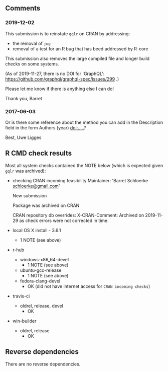 
## Comments

### 2019-12-02

This submission is to reinstate `gqlr` on CRAN by addressing:
* the removal of `jug`
* removal of a test for an R bug that has beed addressed by R-core

This submission also removes the large compiled file and longer build checks on some systems.

(As of 2019-11-27, there is no DOI for 'GraphQL': https://github.com/graphql/graphql-spec/issues/299 .)

Please let me know if there is anything else I can do!

Thank you,
Barret


### 2017-06-03

Or is there some reference about the method you can add in the
Description field in the form Authors (year) <doi:.....>?

Best,
Uwe Ligges


## R CMD check results

Most all system checks contained the NOTE below (which is expected given `gqlr` was archived):

* checking CRAN incoming feasibility
  Maintainer: 'Barret Schloerke <schloerke@gmail.com>'

  New submission

  Package was archived on CRAN

  CRAN repository db overrides:
     X-CRAN-Comment: Archived on 2019-11-29 as check errors were not
       corrected in time.


* local OS X install - 3.6.1
  - 1 NOTE (see above)

* r-hub
  * windows-x86_64-devel
    - 1 NOTE (see above)
  * ubuntu-gcc-release
    - 1 NOTE (see above)
  * fedora-clang-devel
    - OK (did not have internet access for `CRAN incoming checks`)

* travis-ci
  * oldrel, release, devel
    - OK

* win-builder
  * oldrel, release
    - OK



## Reverse dependencies

There are no reverse dependencies.
